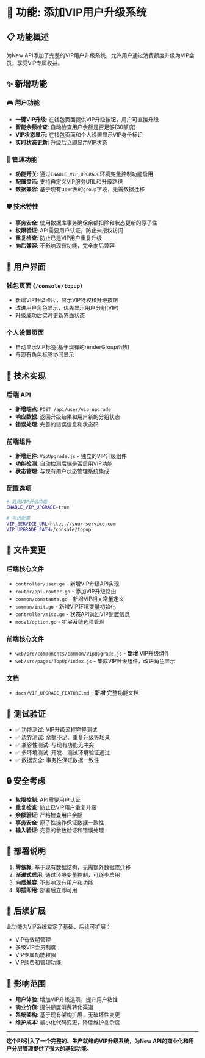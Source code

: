 # 🎯 功能: 添加VIP用户升级系统

## 📋 功能概述

为New API添加了完整的VIP用户升级系统，允许用户通过消费额度升级为VIP会员，享受VIP专属权益。

## ✨ 新增功能

### 🎮 用户功能
- **一键VIP升级**: 在钱包页面提供VIP升级按钮，用户可直接升级
- **智能余额检查**: 自动检查用户余额是否足够(30额度)
- **VIP状态显示**: 在钱包页面和个人设置显示VIP身份标识
- **实时状态更新**: 升级后立即显示VIP状态

### 🔧 管理功能
- **功能开关**: 通过`ENABLE_VIP_UPGRADE`环境变量控制功能启用
- **配置灵活**: 支持自定义VIP服务URL和升级路径
- **数据兼容**: 基于现有user表的`group`字段，无需数据迁移

### 🛡️ 技术特性
- **事务安全**: 使用数据库事务确保余额扣除和状态更新的原子性
- **权限验证**: API需要用户认证，防止未授权访问
- **重复检查**: 防止已是VIP用户重复升级
- **向后兼容**: 不影响现有功能，完全向后兼容

## 🎨 用户界面

### 钱包页面 (`/console/topup`)
- 新增VIP升级卡片，显示VIP特权和升级按钮
- 改进用户角色显示，优先显示用户分组(VIP)
- 升级成功后实时更新界面状态

### 个人设置页面
- 自动显示VIP标签(基于现有的renderGroup函数)
- 与现有角色标签协同显示

## 🔧 技术实现

### 后端 API
- **新增端点**: `POST /api/user/vip_upgrade`
- **响应数据**: 返回升级结果和用户新的分组状态
- **错误处理**: 完善的错误信息和状态码

### 前端组件
- **新增组件**: `VipUpgrade.js` - 独立的VIP升级组件
- **功能检测**: 自动检测后端是否启用VIP功能
- **状态管理**: 与现有用户状态管理系统集成

### 配置选项
```bash
# 启用VIP升级功能
ENABLE_VIP_UPGRADE=true

# 可选配置
VIP_SERVICE_URL=https://your-service.com
VIP_UPGRADE_PATH=/console/topup
```

## 📁 文件变更

### 后端核心文件
- `controller/user.go` - 新增VIP升级API实现
- `router/api-router.go` - 添加VIP升级路由
- `common/constants.go` - 新增VIP相关常量定义
- `common/init.go` - 新增VIP环境变量初始化
- `controller/misc.go` - 状态API返回VIP配置信息
- `model/option.go` - 扩展系统选项管理

### 前端核心文件
- `web/src/components/common/VipUpgrade.js` - **新增** VIP升级组件
- `web/src/pages/TopUp/index.js` - 集成VIP升级组件，改进角色显示

### 文档
- `docs/VIP_UPGRADE_FEATURE.md` - **新增** 完整功能文档

## 🧪 测试验证

- ✅ 功能测试: VIP升级流程完整测试
- ✅ 边界测试: 余额不足、重复升级等场景
- ✅ 兼容性测试: 与现有功能无冲突
- ✅ 多环境测试: 开发、测试环境验证通过
- ✅ 数据安全: 事务性保证数据一致性

## 🔒 安全考虑

- **权限控制**: API需要用户认证
- **重复检查**: 防止已VIP用户重复升级
- **余额验证**: 严格检查用户余额
- **事务安全**: 原子性操作保证数据一致性
- **输入验证**: 完善的参数验证和错误处理

## 🚀 部署说明

1. **零依赖**: 基于现有数据结构，无需额外数据库迁移
2. **渐进式启用**: 通过环境变量控制，可逐步启用
3. **向后兼容**: 不影响现有用户和功能
4. **即插即用**: 部署后立即可用

## 🔮 后续扩展

此功能为VIP系统奠定了基础，后续可扩展：
- VIP有效期管理
- 多级VIP会员制度
- VIP专属功能权限
- VIP续费和管理功能

## 🎯 影响范围

- **用户体验**: 增加VIP升级选项，提升用户粘性
- **商业价值**: 提供额度消费转化渠道
- **系统架构**: 基于现有架构扩展，无破坏性变更
- **维护成本**: 最小化代码变更，降低维护复杂度

---

**这个PR引入了一个完整的、生产就绪的VIP升级系统，为New API的商业化和用户分层管理提供了强大的基础功能。**

